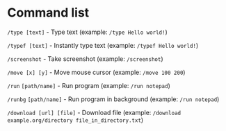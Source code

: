 # Command list
```/type [text]``` - Type text
(example: ```/type Hello world!```)

```/typef [text]``` - Instantly type text
(example: ```/typef Hello world!```)

```/screenshot``` - Take screenshot
(example: ```/screenshot```)

```/move [x] [y]``` - Move mouse cursor
(example: ```/move 100 200```)

```/run```
```[path/name]``` - Run program
(example: ```/run
            notepad```)

```/runbg```
```[path/name]``` - Run program in background
(example: ```/run
            notepad```)

```/download [url] [file]``` - Download file
(example: ```/download example.org/directory file_in_directory.txt```)
